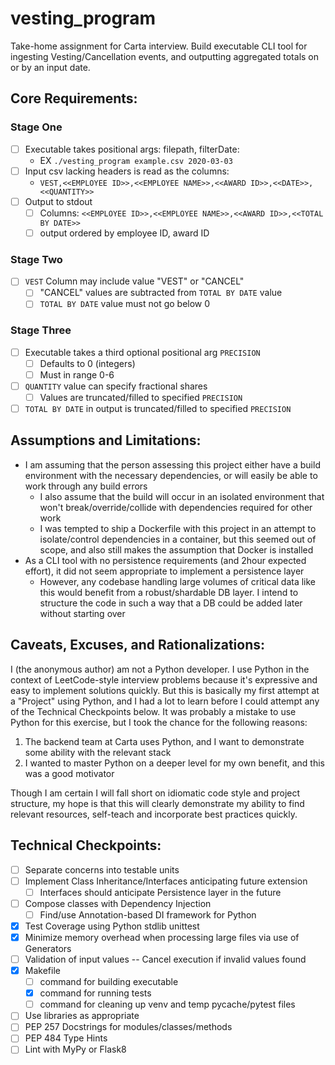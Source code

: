 # vesting_program

Take-home assignment for Carta interview. Build executable CLI tool for ingesting Vesting/Cancellation events, and outputting aggregated totals on or by an input date.

## Core Requirements:

### Stage One
- [ ] Executable takes positional args: filepath, filterDate:
  - EX `./vesting_program example.csv 2020-03-03`
- [ ] Input csv lacking headers is read as the columns:
  - `VEST,<<EMPLOYEE ID>>,<<EMPLOYEE NAME>>,<<AWARD ID>>,<<DATE>>,<<QUANTITY>>`
- [ ] Output to stdout
  - [ ] Columns: `<<EMPLOYEE ID>>,<<EMPLOYEE NAME>>,<<AWARD ID>>,<<TOTAL BY DATE>>`
  - [ ] output ordered by employee ID, award ID

### Stage Two
- [ ] `VEST` Column may include value "VEST" or "CANCEL"
  - [ ] "CANCEL" values are subtracted from `TOTAL BY DATE` value
  - [ ] `TOTAL BY DATE` value must not go below 0

### Stage Three
- [ ] Executable takes a third optional positional arg `PRECISION`
  - [ ] Defaults to 0 (integers)
  - [ ] Must in range 0-6
- [ ] `QUANTITY` value can specify fractional shares
  - [ ] Values are truncated/filled to specified `PRECISION`
- [ ] `TOTAL BY DATE` in output is truncated/filled to specified `PRECISION`

## Assumptions and Limitations:
- I am assuming that the person assessing this project either have a build environment with the necessary dependencies, or will easily be able to work through any build errors
  - I also assume that the build will occur in an isolated environment that won't break/override/collide with dependencies required for other work
  - I was tempted to ship a Dockerfile with this project in an attempt to isolate/control dependencies in a container, but this seemed out of scope, and also still makes the assumption that Docker is installed
- As a CLI tool with no persistence requirements (and 2hour expected effort), it did not seem appropriate to implement a persistence layer
  - However, any codebase handling large volumes of critical data like this would benefit from a robust/shardable DB layer. I intend to structure the code in such a way that a DB could be added later without starting over

## Caveats, Excuses, and Rationalizations:
I (the anonymous author) am not a Python developer. I use Python in the context of LeetCode-style interview problems because it's expressive and easy to implement solutions quickly. But this is basically my first attempt at a "Project" using Python, and I had a lot to learn before I could attempt any of the Technical Checkpoints below. It was probably a mistake to use Python for this exercise, but I took the chance for the following reasons:

1. The backend team at Carta uses Python, and I want to demonstrate some ability with the relevant stack
1. I wanted to master Python on a deeper level for my own benefit, and this was a good motivator

Though I am certain I will fall short on idiomatic code style and project structure, my hope is that this will clearly demonstrate my ability to find relevant resources, self-teach and incorporate best practices quickly.

## Technical Checkpoints:
- [ ] Separate concerns into testable units
- [ ] Implement Class Inheritance/Interfaces anticipating future extension
  - [ ] Interfaces should anticipate Persistence layer in the future
- [ ] Compose classes with Dependency Injection
  - [ ] Find/use Annotation-based DI framework for Python
- [x] Test Coverage using Python stdlib unittest
- [x] Minimize memory overhead when processing large files via use of Generators
- [ ] Validation of input values -- Cancel execution if invalid values found
- [x] Makefile
  - [ ] command for building executable
  - [x] command for running tests
  - [ ] command for cleaning up venv and temp pycache/pytest files
- [ ] Use libraries as appropriate
- [ ] PEP 257 Docstrings for modules/classes/methods
- [ ] PEP 484 Type Hints
- [ ] Lint with MyPy or Flask8
